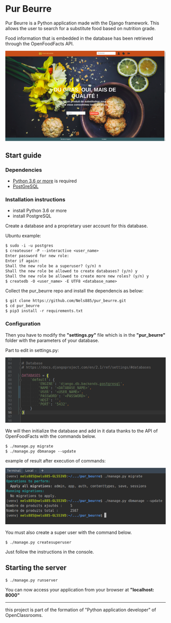 # Pur Beurre

Pur Beurre is a Python application made with the Django framework. This allows the user to search for a substitute food based on nutrition grade.

Food information that is embedded in the database has been retrieved through the OpenFoodFacts API.

![alt text](pictures/index_screenshot.png)

## Start guide

### Dependencies

* [Python 3.6 or more](https://www.python.org) is required
* [PostGreSQL](https://www.postgresql.org/download/)

### Installation instructions

* install Python 3.6 or more
* install PostgreSQL

Create a database and a proprietary user account for this database.

Ubuntu example:

    $ sudo -i -u postgres
    $ createuser -P --interactive <user_name>
    Enter password for new role:
    Enter if again:
    Shall the new role be a superuser? (y/n) n
    Shall the new role be allowed to create databases? (y/n) y
    Shall the new role be allowed to create more new roles? (y/n) y
    $ createdb -O <user_name> -E UTF8 <database_name>

Collect the pur_beurre repo and install the dependencis as below:

    $ git clone https://github.com/Nels885/pur_beurre.git
    $ cd pur_beurre
    $ pip3 install -r requirements.txt

### Configuration

Then you have to modify the **"settings.py"** file which is in the **"pur_beurre"** folder with the parameters of your database.

Part to edit in settings.py:

![alt text](pictures/db_settings.png)

We will then initialize the database and add in it data thanks to the API of OpenFoodFacts with the commands below.

    $ ./manage.py migrate
    $ ./manage.py dbmanage --update

example of result after execution of commands:

![alt text](pictures/init_database.png)

You must also create a super user with the command below.

    $ ./manage.py createsuperuser
    
Just follow the instructions in the console.

## Starting the server

    $ ./manage.py runserver

You can now access your application from your browser at **"localhost: 8000"**

---

this project is part of the formation of "Python application developer" of OpenClassrooms.





    

    
